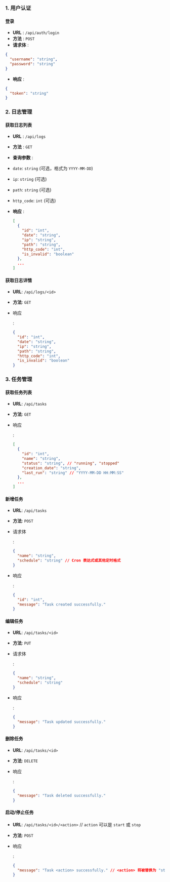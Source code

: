 
### 1. 用户认证

#### 登录

* **URL** : `/api/auth/login`
* **方法** : `POST`
* **请求体** :

```json
{
  "username": "string",
  "password": "string"
}
```


* **响应** :

```json
{
  "token": "string"
}

```


### 2. 日志管理

#### 获取日志列表

* **URL** : `/api/logs`
* **方法** : `GET`
* **查询参数** :
* `date`: `string` (可选，格式为 `YYYY-MM-DD`)
* `ip`: `string` (可选)
* `path`: `string` (可选)
* `http_code`: `int` (可选)
* **响应** :

  ```json
  [
    {
      "id": "int",
      "date": "string",
      "ip": "string",
      "path": "string",
      "http_code": "int",
      "is_invalid": "boolean"
    },
    ...
  ]
  
  ```

#### 获取日志详情

- **URL**: `/api/logs/<id>`

- **方法**: `GET`

- 响应

  :

  ```json
  {
    "id": "int",
    "date": "string",
    "ip": "string",
    "path": "string",
    "http_code": "int",
    "is_invalid": "boolean"
  }
  ```

### 3. 任务管理

#### 获取任务列表

- **URL**: `/api/tasks`

- **方法**: `GET`

- 响应

  :

  ```json
  [
    {
      "id": "int",
      "name": "string",
      "status": "string", // "running", "stopped"
      "creation_date": "string",
      "last_run": "string" // "YYYY-MM-DD HH:MM:SS"
    },
    ...
  ]
  ```

#### 新增任务

- **URL**: `/api/tasks`

- **方法**: `POST`

- 请求体

  :

  ```json
  {
    "name": "string",
    "schedule": "string" // Cron 表达式或其他定时格式
  }
  ```

- 响应

  :

  ```json
  {
    "id": "int",
    "message": "Task created successfully."
  }
  ```

#### 编辑任务

- **URL**: `/api/tasks/<id>`

- **方法**: `PUT`

- 请求体

  :

  ```json
  {
    "name": "string",
    "schedule": "string"
  }
  ```

- 响应

  :

  ```json
  {
    "message": "Task updated successfully."
  }
  ```

#### 删除任务

- **URL**: `/api/tasks/<id>`

- **方法**: `DELETE`

- 响应

  :

  ```json
  {
    "message": "Task deleted successfully."
  }
  ```

#### 启动/停止任务

- **URL**: `/api/tasks/<id>/<action>` // `action` 可以是 `start` 或 `stop`

- **方法**: `POST`

- 响应

  :

  ```json
  {
    "message": "Task <action> successfully." // <action> 将被替换为 "started" 或 "stopped"
  }
  ```
